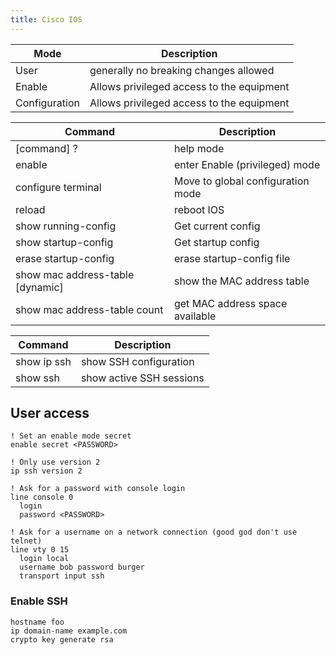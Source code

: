 ```yaml
---
title: Cisco IOS
---
```


| Mode          | Description                               |
| -----------   | ----------------------------------------- |
| User          | generally no breaking changes allowed     |
| Enable        | Allows privileged access to the equipment |
| Configuration | Allows privileged access to the equipment |

| Command                          | Description                       |
| --                               | --                                |
| [command] ?                      | help mode                         |
| enable                           | enter Enable (privileged) mode    |
| configure terminal               | Move to global configuration mode |
| reload                           | reboot IOS                        |
| show running-config              | Get current config                |
| show startup-config              | Get startup config                |
| erase startup-config             | erase startup-config file         |
| show mac address-table [dynamic] | show the MAC address table        |
| show mac address-table count     | get MAC address space available   |

| Command     | Description              |
| --------    | ----------               |
| show ip ssh | show SSH configuration   |
| show ssh    | show active SSH sessions |

## User access

```ios
! Set an enable mode secret
enable secret <PASSWORD>

! Only use version 2
ip ssh version 2

! Ask for a password with console login
line console 0
  login
  password <PASSWORD>

! Ask for a username on a network connection (good god don't use telnet)
line vty 0 15
  login local
  username bob password burger
  transport input ssh
 ```

### Enable SSH
```ios
hostname foo
ip domain-name example.com
crypto key generate rsa
```
